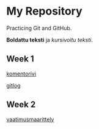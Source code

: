 # My Repository

Practicing Git and GitHub.

**Boldattu teksti** ja *kursivoitu teksti*.


## Week 1

[komentorivi](https://github.com/tammekasra/ot-harjoitustyo2024/blob/main/laskarit/viikko1/komentorivi.txt)



[gitlog](https://github.com/tammekasra/ot-harjoitustyo2024/blob/main/laskarit/viikko1/gitlog.txt)

## Week 2 

[vaatimusmaarittely](https://github.com/tammekasra/ot-harjoitustyo2024/blob/main/Dokumentaatio/vaatimusmaarittely.md)
